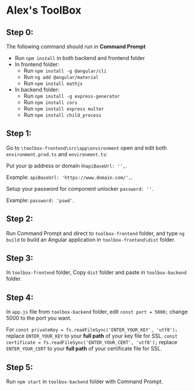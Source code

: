 # Alex's ToolBox

## Step 0:
The following command should run in <strong>Command Prompt</strong>
- Run `npm install` in both backend and frontend folder
- In frontend folder:
  - Run `npm install -g @angular/cli`
  - Run `ng add @angular/material`
  - Run `npm install mathjs`
- In backend folder:
  - Run `npm install -g express-generator`
  - Run `npm install cors`
  - Run `npm install express multer`
  - Run `npm install child_process`

## Step 1:

Go to `\toolbox-frontend\src\app\environment` open and edit both `environment.prod.ts` and `environment.ts`: 

Put your ip address or domain in`apiBaseUrl: '',`.

Example: `apiBaseUrl: 'https://www.domain.com/',`.

Setup your password for component unlocker `password: ''`.

Example: `password: 'pswd'`.

## Step 2:

Run Command Prompt and direct to `toolbox-frontend` folder, and type `ng build` to build an Angular application in `toolbox-frontend\dist` folder.

## Step 3:

In `toolbox-frontend` folder, Copy `dist` folder and paste in `toolbox-backend` folder.

## Step 4:

In `app.js` file from `toolbox-backend` folder, edit `const port = 5000;` change 5000 to the port you want.

For `const privateKey = fs.readFileSync('ENTER_YOUR_KEY', 'utf8');` replace `ENTER_YOUR_KEY` to your <strong>full path</strong> of your key file for SSL.
`const certificate = fs.readFileSync('ENTER_YOUR_CERT', 'utf8');` replace `ENTER_YOUR_CERT` to your <strong>full path</strong> of your certificate file for SSL.

## Step 5:

Run `npm start` in `toolbox-backend` folder with Command Prompt.
